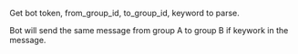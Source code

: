 Get bot token, from_group_id, to_group_id, keyword to parse.

Bot will send the same message from group A to group B if keywork in the message.